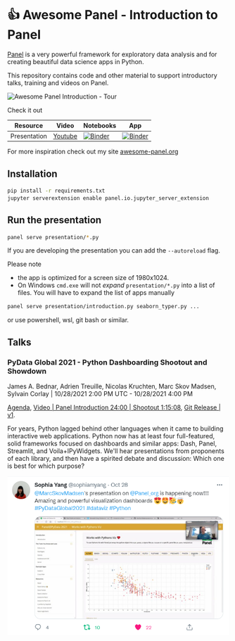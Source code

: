 # 👍 Awesome Panel - Introduction to Panel

[Panel](https://panel.holoviz.org) is a very powerful framework for exploratory data analysis and for creating beautiful data science apps in Python.

This repository contains code and other material to support introductory talks, training and videos on Panel.

![Awesome Panel Introduction - Tour](https://github.com/MarcSkovMadsen/awesome-panel-introduction/blob/main/assets/videos/awesome-panel-introduction-tour.gif?raw=true)

Check it out

Resource | Video | Notebooks | App |
|--------|-------|-----------|-----|
| Presentation | [Youtube](https://youtu.be/dUaS7yM2FxA) | [![Binder](https://mybinder.org/badge_logo.svg)](https://mybinder.org/v2/gh/marcskovmadsen/awesome-panel-introduction/main?urlpath=lab/tree/presentation) | [![Binder](https://mybinder.org/badge_logo.svg)](https://mybinder.org/v2/gh/marcskovmadsen/awesome-panel-introduction/main?urlpath=panel/introduction) |

For more inspiration check out my site [awesome-panel.org](https://awesome-panel.org)

## Installation

```bash
pip install -r requirements.txt
jupyter serverextension enable panel.io.jupyter_server_extension
```

## Run the presentation

```bash
panel serve presentation/*.py
```

If you are developing the presentation you can add the `--autoreload` flag.

Please note

- the app is optimized for a screen size of 1980x1024.
- On Windows `cmd.exe` will not *expand* `presentation/*.py` into a list of files. You will have to expand the list of apps manually

```bash
panel serve presentation/introduction.py seaborn_typer.py ...
```

or use powershell, wsl, git bash or similar.

## Talks

### PyData Global 2021 - Python Dashboarding Shootout and Showdown

James A. Bednar, Adrien Treuille, Nicolas Kruchten, Marc Skov Madsen, Sylvain Corlay  |  10/28/2021 2:00 PM UTC - 10/28/2021 4:00 PM

[Agenda](https://pydata.org/global2021/schedule/presentation/140/python-dashboarding-shootout-and-showdown/), [Video | Panel Introduction 24:00 | Shootout 1:15:08](https://zoom.us/rec/share/ailBm48NBppFXaNHvU2EsnSGf3XhR8Q9mzmhUnwqkwDXS_bRlYMRgnQvudc7UeY_.pAZHOxu7L2Yl6Fr0?startTime=1635430012000), [Git Release | v1](https://github.com/MarcSkovMadsen/awesome-panel-introduction/releases/tag/v1).

For years, Python lagged behind other languages when it came to building interactive web applications. Python now has at least four full-featured, solid frameworks focused on dashboards and similar apps: Dash, Panel, Streamlit, and Voila+IPyWidgets. We'll hear presentations from proponents of each library, and then have a spirited debate and discussion: Which one is best for which purpose?

[![PyData Tweet](assets/images/pydata2021-tweet.png)](https://twitter.com/sophiamyang/status/1453734521799540752?s=20)